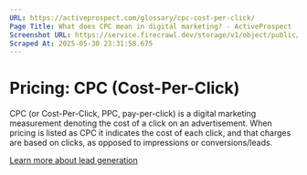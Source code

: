 ```yaml
---
URL: https://activeprospect.com/glossary/cpc-cost-per-click/
Page Title: What does CPC mean in digital marketing? - ActiveProspect
Screenshot URL: https://service.firecrawl.dev/storage/v1/object/public/media/screenshot-af306f9a-fe12-4e7f-ba58-ae6e3a5ee886.png
Scraped At: 2025-05-30 23:31:58.675
---
```

# Pricing: CPC (Cost-Per-Click)

CPC (or Cost-Per-Click, PPC, pay-per-click) is a digital marketing measurement denoting the cost of a click on an advertisement. When pricing is listed as CPC it indicates the cost of each click, and that charges are based on clicks, as opposed to impressions or conversions/leads.

[Learn more about lead generation](https://activeprospect.com/blog/welcome-to-lead-generation-101/)

